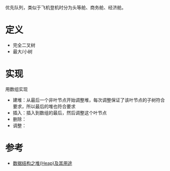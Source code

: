 优先队列，类似于飞机登机时分为头等舱、商务舱、经济舱。
# 定义
- 完全二叉树
- 最大/小树

# 实现
用数组实现
- 建堆：从最后一个非叶节点开始调整堆，每次调整保证了该叶节点的子树符合要求，所以最后的堆也符合要求
- 插入：插入到数组的最后，然后调整这个叶节点
- 删除：
- 调整：

# 参考
- [数据结构之堆(Heap)及其用途](https://blog.csdn.net/a1459268562/article/details/53509548)